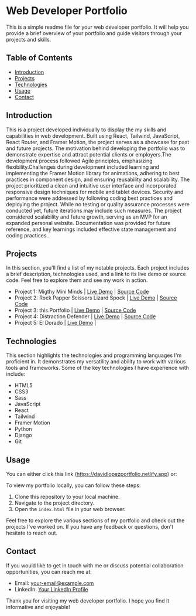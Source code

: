# Web Developer Portfolio

This is a simple readme file for your web developer portfolio. It will help you provide a brief overview of your portfolio and guide visitors through your projects and skills.

## Table of Contents
- [Introduction](#introduction)
- [Projects](#projects)
- [Technologies](#technologies)
- [Usage](#usage)
- [Contact](#contact)

## Introduction
This is a project developed individually to display the my skills and capabilities in web development. Built using React, Tailwind, JavaScript, React Router, and Framer Motion, the project serves as a showcase for past and future projects. The motivation behind developing the portfolio was to demonstrate expertise and attract potential clients or employers.The development process followed Agile principles, emphasizing flexibility.Challenges during development included learning and implementing the Framer Motion library for animations, adhering to best practices in component design, and ensuring reusability and scalability. The project prioritized a clean and intuitive user interface and incorporated responsive design techniques for mobile and tablet devices. Security and performance were addressed by following coding best practices and deploying the project. While no testing or quality assurance processes were conducted yet, future iterations may include such measures. The project considered scalability and future growth, serving as an MVP for an expanded personal website. Documentation was provided for future reference, and key learnings included effective state management and coding practices..

## Projects
In this section, you'll find a list of my notable projects. Each project includes a brief description, technologies used, and a link to its live demo or source code. Feel free to explore them and see my work in action.

- Project 1: Migthy Mini Minds | [Live Demo](https://mightyminiminds.netlify.app/) | [Source Code](https://github.com/dlrodev92/migthy_mini_minds)
- Project 2: Rock Papper Scissors Lizard Spock | [Live Demo](https://rsplsbigbang.netlify.app) | [Source Code](https://github.com/dlrodev92/rock_scissors_papper)
- Project 3: this.Portfolio | [Live Demo](https://davidlopezportfolio.netlify.app) | [Source Code](https://github.com/dlrodev92/Portfolio)
- Project 4: Distraction Defender | [Live Demo](https://distractiondefender.netlify.app) | [Source Code](https://github.com/dlrodev92/Distraction_defender_Client)
- Project 5: El Dorado | [Live Demo](https://eldoradofx.co.uk/) | 

## Technologies
This section highlights the technologies and programming languages I'm proficient in. It demonstrates my versatility and ability to work with various tools and frameworks. Some of the key technologies I have experience with include:

- HTML5
- CSS3
- Sass
- JavaScript
- React
- Tailwind
- Framer Motion
- Python
- Django
- Git

## Usage
You can either click this link (https://davidlopezportfolio.netlify.app) or:

To view my portfolio locally, you can follow these steps:

1. Clone this repository to your local machine.
2. Navigate to the project directory.
3. Open the `index.html` file in your web browser.

Feel free to explore the various sections of my portfolio and check out the projects I've worked on. If you have any feedback or questions, don't hesitate to reach out.

## Contact
If you would like to get in touch with me or discuss potential collaboration opportunities, you can reach me at:

- Email: [your-email@example.com](dlrdev92@gmail.com)
- LinkedIn: [Your LinkedIn Profile](https://www.linkedin.com/in/dave-rodriguez-b27691216/)

Thank you for visiting my web developer portfolio. I hope you find it informative and enjoyable!
